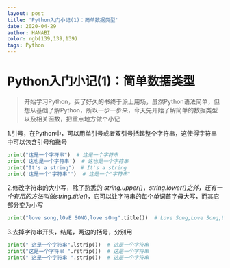 ```yaml
---
layout: post
title: 'Python入门小记(1)：简单数据类型'
date: 2020-04-29
author: HANABI
color: rgb(139,139,139)
tags: Python
---
```

# Python入门小记(1)：简单数据类型

> 开始学习Python，买了好久的书终于派上用场，虽然Python语法简单，但想从基础了解Python，所以一步一步来，今天先开始了解简单的数据类型以及相关函数，把重点地方做个小记

1.引号，在Python中，可以用单引号或者双引号括起整个字符串，这使得字符串中可以包含引号和撇号

```python
print("这是一个字符串")  # 这是一个字符串
print('这也是一个字符串')  # 这也是一个字符串
print("It's a string")  # It's a string
print('这是一个"字符串"')  # 这是一个"字符串"
```

2.修改字符串的大小写，除了熟悉的 *string.upper()*，*string.lower()*之外，还有一个有用的方法叫做*string.title()*，它可以让字符串的每个单词首字母大写，而其它部分变为小写

```python
print("love song,lOvE SONG,love sOng".title())  # Love Song,Love Song,Love Song
```

3.去掉字符串开头，结尾，两边的括号，分别用

```python
print(" 这是一个字符串".lstrip())  # 这是一个字符串
print("这是一个字符串 ".rstrip())  # 这是一个字符串
print(" 这是一个字符串 ".strip())  # 这是一个字符串
```

